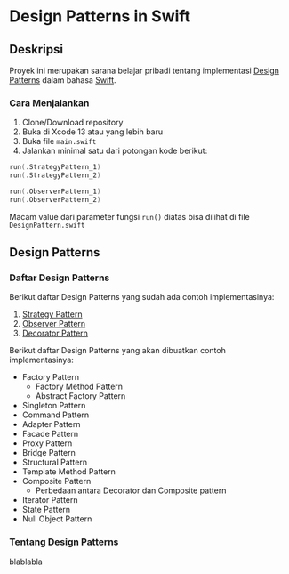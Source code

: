 # Design Patterns in Swift

## Deskripsi

Proyek ini merupakan sarana belajar pribadi tentang implementasi [Design Patterns](https://www.youtube.com/playlist?list=PLrhzvIcii6GNjpARdnO4ueTUAVR9eMBpc) dalam bahasa [Swift](https://github.com/apple/swift/tree/main/stdlib/public/core). 

### Cara Menjalankan

1. Clone/Download repository
2. Buka di Xcode 13 atau yang lebih baru
3. Buka file `main.swift` 
4. Jalankan minimal satu dari potongan kode berikut:

```swift
run(.StrategyPattern_1)
run(.StrategyPattern_2)

run(.ObserverPattern_1)
run(.ObserverPattern_2)
```

Macam value dari parameter fungsi `run()` diatas bisa dilihat di file `DesignPattern.swift`

## Design Patterns

### Daftar Design Patterns

Berikut daftar Design Patterns yang sudah ada contoh implementasinya:

1. [Strategy Pattern](https://github.com/rkukuh/DesignPatterns.swift/tree/main/Design%20Patterns/Strategy%20Pattern)
2. [Observer Pattern](https://github.com/rkukuh/DesignPatterns.swift/tree/main/Design%20Patterns/Observer%20Pattern)
3. [Decorator Pattern](https://github.com/rkukuh/DesignPatterns.swift/tree/main/Design%20Patterns/Decorator%20Pattern)

Berikut daftar Design Patterns yang akan dibuatkan contoh implementasinya:

- Factory Pattern
    - Factory Method Pattern
    - Abstract Factory Pattern
- Singleton Pattern
- Command Pattern
- Adapter Pattern
- Facade Pattern
- Proxy Pattern
- Bridge Pattern
- Structural Pattern
- Template Method Pattern
- Composite Pattern
    - Perbedaan antara Decorator dan Composite pattern
- Iterator Pattern
- State Pattern
- Null Object Pattern

### Tentang Design Patterns

blablabla
